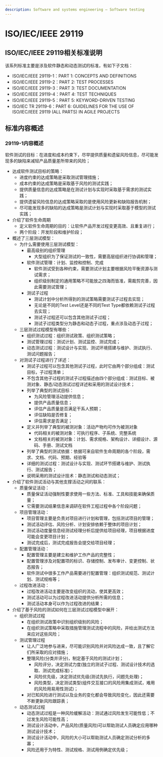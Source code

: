 ```yaml
---
description: Software and systems engineering — Software testing
---
```


# ISO/IEC/IEEE 29119

## ISO/IEC/IEEE 29119相关标准说明

该系列标准主要是涉及软件静态和动态测试的标准，有如下子文档：

* ISO/IEC/IEEE 29119-1：PART 1: CONCEPTS AND DEFINITIONS
* ISO/IEC/IEEE 29119-2：PART 2: TEST PROCESSES
* ISO/IEC/IEEE 29119-3：PART 3: TEST DOCUMENTATION
* ISO/IEC/IEEE 29119-4：PART 4: TEST TECHNIQUES
* ISO/IEC/IEEE 29119-5：PART 5: KEYWORD-DRIVEN TESTING
* ISO/IEC TR 29119-6：PART 6: GUIDELINES FOR THE USE OF ISO/IEC/IEEE 29119 \(ALL PARTS\) IN AGILE PROJECTS 

## 标准内容概述

### 29119-1内容概述

软件测试的目标：在进度和成本约束下，尽早提供质量和遗留风险信息，尽可能发现多的缺陷来减轻产品质量差所带来的风险；

* 达成软件测试目标的策略：
  * 进度约束的达成策略是采取测试管理措施；
  * 成本约束的达成策略是采取基于风险的测试实践；
  * 提供质量信息的达成策略是在测试计划与实现时采取基于需求的测试实践；
  * 提供遗留风险信息的达成策略采取的是使用风险更新和缺陷报告机制；
  * 尽可能发现多的缺陷的达成策略是测试计划与实现时采取基于模型的测试实践；
* 介绍了软件生命周期
  * 定义软件生命周期的目的：让软件产品开发过程变更高效、且重复进行；
  * 两个阶段：开发阶段和维护阶段；
* 概述了三层测试模型：
  * 为什么需要使用三层测试模型：
    * 最高级别的组织管理
      * 大型组织为了保证测试的一致性，需要高层组织进行协调和管理；
    * 软件测试管理：计划、监控和控制、完成
      * 软件测试受到各种约束，需要测试计划主要根据风险平衡资源与测试需求；
      * 组织级别制定的通用策略不可能放之四海而皆准，需裁剪完善，因此需要测试管理；
    * 测试子过程
      * 测试计划中分析所得到的测试策略需要测试子过程去实现；
      * 无论是不同的Test Level还是不同的Test Type都依赖测试子过程去实现；
      * 测试子过程还可以包含其他测试子过程；
      * 测试子过程类型分为静态和动态子过程，重点涉及动态子过程；
  * 三层测试过程模型有哪些：
    * 组织测试过程：组织测试政策、组织测试策略；
    * 测试管理过程：测试计划、测试监控、测试完成；
    * 动态测试过程：测试设计与实现、测试环境搭建与维护、测试执行、测试问题报告；
  * 对测试子过程进行了详述：
    * 测试子过程可以包含其他测试子过程，此时它由两个部分组成：测试目标，子过程清单；
    * 不包含其他子过程的测试子过程描述由四个部分组成：测试目标、被测对象、静态/动态测试过程详述和采用的测试设计技术；
    * 列举了典型的测试目标：
      * 为风险管理活动提供信息；
      * 提供产品质量信息；
      * 评估产品质量是否满足干系人预期；
      * 评估缺陷是否修复；
      * 评估需求是否满足；
    * 定义并列举了典型的被测对象：活动产物均可作为被测对象
      * 代码相关的被测对象：可执行程序、子系统、完整系统
      * 文档相关的被测对象：计划、需求规格、架构设计、详细设计、源码、手册、测试文档
    * 列举了典型的测试依据：依据可来自软件生命周期的各个阶段，需求、文档、代码、预期、经验等
    * 详细的测试过程：测试设计与实现、测试环节搭建与维护、测试执行、测试报告；
    * 说明采用的测试设计技术：静态测试和动态测试；
* 介绍了软件测试活动与其他支撑活动之间的联系：
  * 质量保证活动：
    * 质量保证活动强制性要求使用一些方法、标准、工具和技能来确保质量；
    * 它需要测试结果信息来调研在软件工程过程中各个阶段问题；
  * 项目管理活动：
    * 项目管理主要是负责对项目进行计划和管理，包括测试项目的管理；
    * 测试活动评估、风险分析、计划安排依赖于整体的项目计划；
    * 测试活动度量信息经测试经理分析后提供给项目经理，项目根据进度可能会变更项目计划；
    * 测试完成后，测试完成报告会提交给项目经理；
  * 配置管理活动：
    * 配置管理主要是建立和维护工作产品的完整性；
    * 配置管理涉及对配置项的标识、存储控制、发布审计、变更控制、状态报告；
    * 软件测试中很多工作产品需要进行配置管理：组织测试规范、测试计划、测试规格等；
  * 过程改进活动：
    * 过程改进活动主要是改变组织的流动，使其更高效；
    * 测试活动可以为过程改进活动提供分析所需的信息；
    * 测试活动本身可以作为过程改进的结果；
* 介绍了基于风险的测试如何在三层测试过程模型中展开：
  * 组织测试过程
    * 在组织测试政策中识别组织级别的风险；
    * 在组织测试策略中采取措施管理测试流程中的风险，并给出测试方法来应对这些风险；
  * 测试管理过程
    * 让人广泛地参与进来，尽可能识别风险并对风险达成一致，且了解它们所采取的应对措施；
    * 整理风险\(分类并评分\)，制定基于风险的测试计划；
      * 风险评分，决定测试力度\(独立的测试子过程、测试设计技术的选取、测试完成标准\)；
      * 风险优先级，决定测试优先级\(测试先执行，问题先处理\)；
      * 风险类型，决定测试类型\(组件交互接口的风险用集成测试，难用的风险用易用性测试\)；
    * 对已知风险进行测试以及业务的变化都会导致风险变化，因此还需要不断更新风险跟踪表；
  * 动态测试过程
    * 动态测试过程是一种风险缓解活动：测试通过风险发生可能性低；不过发生风险可能性高；
    * 测试设计活动中，产品风险\(质量风险\)可以帮助测试人员确定应用哪种测试设计技术；
    * 测试设计活动中，风险的大小可以帮助测试人员确定测试分析的多寡；
    * 风险还用于为特性、测试规格、测试用例确定优先级；




